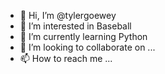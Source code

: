 - 👋 Hi, I’m @tylergoewey
- 👀 I’m interested in Baseball
- 🌱 I’m currently learning Python
- 💞️ I’m looking to collaborate on ...
- 📫 How to reach me ...

<!---
tylergoewey/tylergoewey is a ✨ special ✨ repository because its `README.md` (this file) appears on your GitHub profile.
You can click the Preview link to take a look at your changes.
--->
